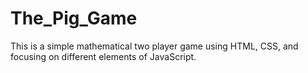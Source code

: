 # The_Pig_Game
This is a simple mathematical two player game using HTML, CSS, and focusing on different elements of JavaScript.
